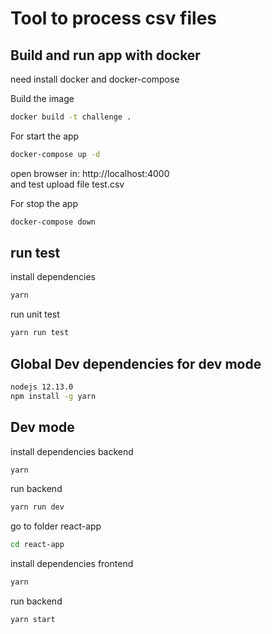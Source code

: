 # Tool to process csv files

## Build and run app with docker

need install docker and docker-compose

Build the image
```sh
docker build -t challenge .
```

For start the app
```sh
docker-compose up -d
```

open browser in: http://localhost:4000  
and test upload file test.csv


For stop the app
```sh
docker-compose down
```

## run test
install dependencies
```sh
yarn
```

run unit test
```sh
yarn run test
```

## Global Dev dependencies for dev mode

```sh
nodejs 12.13.0
npm install -g yarn
```

## Dev mode

install dependencies backend
```sh
yarn
```

run backend
```sh
yarn run dev
```

go to folder react-app
```sh
cd react-app
```

install dependencies frontend
```sh
yarn
```

run backend
```sh
yarn start
```
